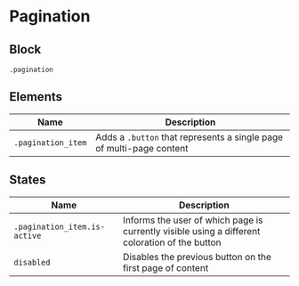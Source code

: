 # Pagination

## Block

`.pagination`

## Elements

| Name               | Description                                                  |
| ------------------ | ------------------------------------------------------------ |
| `.pagination_item` | Adds a `.button` that represents a single page of multi-page content |

## States

| Name                         | Description                                                  |
| ---------------------------- | ------------------------------------------------------------ |
| `.pagination_item.is-active` | Informs the user of which page is currently visible using a different coloration of the button |
| `disabled`                   | Disables the previous button on the first page of content    |

